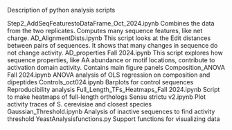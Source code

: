 Description of python analysis scripts

Step2_AddSeqFeaturestoDataFrame_Oct_2024.ipynb
Combines the data from the two replicates.
Computes many sequence features, like net charge.
AD_AlignmentDists.ipynb
This script looks at the Edit distances between pairs of sequences. It shows that many changes in sequence do not change activity.
AD_properties Fall 2024.ipynb
This script explores how sequence properties, like AA abundance or motif locations, contribute to activation domain activity.
Contains main figure panels
Composition_ANOVA Fall 2024.ipynb
ANOVA analysis of OLS regression on composition and dipeptides
Controls_oct024.ipynb
Barplots for control sequences
Reproducibility analysis
Full_Length_TFs_Heatmaps_Fall 2024.ipynb
Script to make heatmaps of full-length orthologs 
Sensu strictu v2.ipynb
Plot activity traces of S. cerevisiae and closest species
Gaussian_Threshold.ipynb
Analysis of inactive sequences to find activity threshold
YeastAnalysisfunctions.py
Support functions for visualizing data

